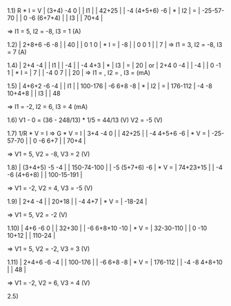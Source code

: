 1.1) R * I = V
| (3+4)    -4         0    |   | I1 |   |   42+25   |
|   -4   (4+5+6)     -6    | * | I2 | = | -25-57-70 |
|   0      -6     (6+7+4)  |   | I3 |   |   70+4    |

=> I1 = 5, I2 = -8, I3 = 1 (A)

1.2)
| 2+8+6 -6 -8 |       | 40 |
|  0    1   0 | * I = | -8 |
|  0    0   1 |       |  7 |
=> I1 = 3, I2 = -8, I3 = 7 (A)

1.4)
| 2+4  -4 |   | I1 |   | -4 |
| -4  4+3 | * | I3 | = | 20 |
or
| 2+4  0 -4 |       | -4 |
|  0  -1  1 | * I = |  7 |
| -4   0  7 |       | 20 |
=> I1 = , I2 = , I3 = (mA)

1.5)
| 4+6+2  -6     -4   |   | I1 |   | 100-176
|   -6   6+8    -8   | * | I2 | = | 176-112
|   -4   -8   10+4+8 |   | I3 |   | 48

=> I1 = -2, I2 = 6, I3 = 4 (mA)

1.6)
V1 - 0 = (36 - 248/13) * 1/5 = 44/13 (V)
V2 = -5 (V)

1.7) 1/R * V = I => G * V = I
| 3+4  -4    0 |       |  42+25 |
| -4  4+5+6 -6 | * V = | -25-57-70 |
|  0   -6   6+7 |      |  70+4  |

=> V1 = 5, V2 = -8, V3 = 2 (V)

1.8)
| (3+4+5)    -5      -4    |       | 150-74-100 |
|   -5     (5+7+6)   -6    | * V = |  74+23+15  |
|   -4       -6    (4+6+8) |       | 100-15-191 |

=> V1 = -2, V2 = 4, V3 = -5 (V)

1.9)
| 2+4 -4  |       | 20+18 |
| -4  4+7 | * V = | -18-24 |

=> V1 = 5, V2 = -2 (V)

1.10)
| 4+6   -6       0  |       |   32+30   |
| -6  6+8+10   -10  | * V = | 32-30-110 |
|  0    -10   10+12 |       |  110-24   |

=> V1 = 5, V2 = -2, V3 = 3 (V)

1.11)
| 2+4+6  -6    -4   |       | 100-176 |
|  -6   6+8    -8   | * V = | 176-112 |
|  -4    -8  4+8+10 |       |   48    |

=> V1 = -2, V2 = 6, V3 = 4 (V)

2.5)





